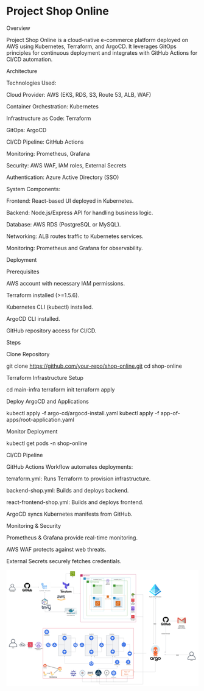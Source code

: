 # Project Shop Online

Overview

Project Shop Online is a cloud-native e-commerce platform deployed on AWS using Kubernetes, Terraform, and ArgoCD. It leverages GitOps principles for continuous deployment and integrates with GitHub Actions for CI/CD automation.

Architecture

Technologies Used:

Cloud Provider: AWS (EKS, RDS, S3, Route 53, ALB, WAF)

Container Orchestration: Kubernetes

Infrastructure as Code: Terraform

GitOps: ArgoCD

CI/CD Pipeline: GitHub Actions

Monitoring: Prometheus, Grafana

Security: AWS WAF, IAM roles, External Secrets

Authentication: Azure Active Directory (SSO)

System Components:

Frontend: React-based UI deployed in Kubernetes.

Backend: Node.js/Express API for handling business logic.

Database: AWS RDS (PostgreSQL or MySQL).

Networking: ALB routes traffic to Kubernetes services.

Monitoring: Prometheus and Grafana for observability.

Deployment

Prerequisites

AWS account with necessary IAM permissions.

Terraform installed (>=1.5.6).

Kubernetes CLI (kubectl) installed.

ArgoCD CLI installed.

GitHub repository access for CI/CD.

Steps

Clone Repository

git clone https://github.com/your-repo/shop-online.git
cd shop-online

Terraform Infrastructure Setup

cd main-infra
terraform init
terraform apply

Deploy ArgoCD and Applications

kubectl apply -f argo-cd/argocd-install.yaml
kubectl apply -f app-of-apps/root-application.yaml

Monitor Deployment

kubectl get pods -n shop-online

CI/CD Pipeline

GitHub Actions Workflow automates deployments:

terraform.yml: Runs Terraform to provision infrastructure.

backend-shop.yml: Builds and deploys backend.

react-frontend-shop.yml: Builds and deploys frontend.

ArgoCD syncs Kubernetes manifests from GitHub.

Monitoring & Security

Prometheus & Grafana provide real-time monitoring.

AWS WAF protects against web threats.

External Secrets securely fetches credentials.

![presentation](docs/presentation.png)
